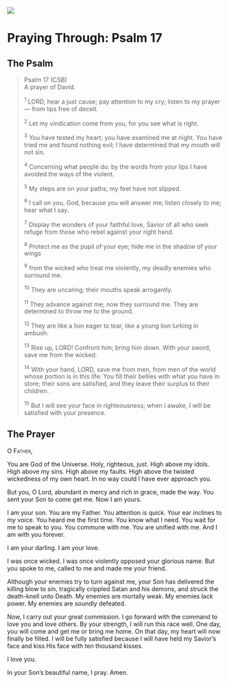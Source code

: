 <img class="intro-right" src="/images/art-paris-psalter.jpg">

<style>
  li {list-style-type: none;}
  p + ul {
    margin-top: -18px;
}
</style>

# Praying Through: Psalm 17

## The Psalm

>Psalm 17 (CSB)  
><sup></sup> A prayer of David. 
>
><sup>1</sup> LORD, hear a just cause; pay attention to my cry; listen to my prayer— from lips free of deceit. 
>
><sup>2</sup> Let my vindication come from you, for you see what is right. 
>
><sup>3</sup> You have tested my heart; you have examined me at night. You have tried me and found nothing evil; I have determined that my mouth will not sin. 
>
><sup>4</sup> Concerning what people do: by the words from your lips I have avoided the ways of the violent. 
>
><sup>5</sup> My steps are on your paths; my feet have not slipped. 
>
><sup>6</sup> I call on you, God, because you will answer me; listen closely to me; hear what I say. 
>
><sup>7</sup> Display the wonders of your faithful love, Savior of all who seek refuge from those who rebel against your right hand. 
>
><sup>8</sup> Protect me as the pupil of your eye; hide me in the shadow of your wings 
>
><sup>9</sup> from the wicked who treat me violently, my deadly enemies who surround me. 
>
><sup>10</sup> They are uncaring; their mouths speak arrogantly. 
>
><sup>11</sup> They advance against me; now they surround me. They are determined to throw me to the ground. 
>
><sup>12</sup> They are like a lion eager to tear, like a young lion lurking in ambush. 
>
><sup>13</sup> Rise up, LORD! Confront him; bring him down. With your sword, save me from the wicked. 
>
><sup>14</sup> With your hand, LORD, save me from men, from men of the world whose portion is in this life: You fill their bellies with what you have in store; their sons are satisfied, and they leave their surplus to their children. 
>
><sup>15</sup> But I will see your face in righteousness; when I awake, I will be satisfied with your presence.

## The Prayer

<div style="font-variant: small-caps;">
O Father,
</div>

You are God of the Universe. Holy, righteous, just. High above my idols. High above my sins. High above my faults. High above the twisted wickedness of my own heart. In no way could I have ever approach you.

But you, O Lord, abundant in mercy and rich in grace, made the way. You sent your Son to come get me. Now I am yours.

I am your son. You are my Father. You attention is quick. Your ear inclines to my voice. You heard me the first time. You know what I need. You wait for me to speak to you. You commune with me. You are unified with me. And I am with you forever.

I am your darling. I am your love.

I was once wicked. I was once violently opposed your glorious name. But you spoke to me, called to me and made me your friend.

Although your enemies try to turn against me, your Son has delivered the killing blow to sin, tragically crippled Satan and his demons, and struck the death-knell unto Death. My enemies are mortally weak. My enemies lack power. My enemies are soundly defeated.

Now, I carry out your great commission. I go forward with the command to love you and love others. By your strength, I will run this race well. One day, you will come and get me or bring me home. On that day, my heart will now finally be filled. I will be fully satisfied because I will have held my Savior’s face and kiss His face with ten thousand kisses.

I love you.

In your Son’s beautiful name, I pray.
Amen.
